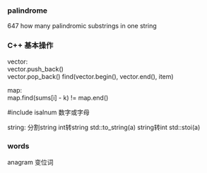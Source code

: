 ### palindrome
647 how many palindromic substrings in one string

### C++ 基本操作
vector:  
vector.push_back()  
vector.pop_back()
find(vector.begin(), vector.end(), item)  
  
map:  
map.find(sums[i] - k) != map.end()  

#include <cctype>
isalnum 数字或字母



string:
分割string
int转string std::to_string(a)
string转int std::stoi(a)
### words
anagram 变位词
